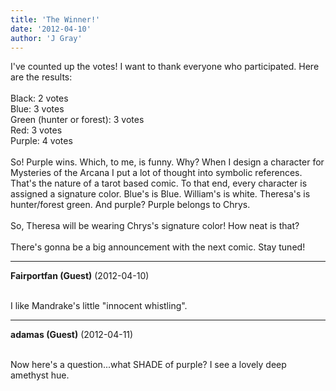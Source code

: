 ```yaml
---
title: 'The Winner!'
date: '2012-04-10'
author: 'J Gray'
---
```


I've counted up the votes! I want to thank everyone who participated. Here are the results:<br><br>Black: 2 votes<br>Blue: 3 votes<br>Green (hunter or forest): 3 votes<br>Red: 3 votes<br>Purple: 4 votes<br><br>So! Purple wins. Which, to me, is funny. Why? When I design a character for Mysteries of the Arcana I put a lot of thought into symbolic references. That's the nature of a tarot based comic. To that end, every character is assigned a signature color. Blue's is Blue. William's is white. Theresa's is hunter/forest green. And purple? Purple belongs to Chrys.<br><br>So, Theresa will be wearing Chrys's signature color! How neat is that?<br><br>There's gonna be a big announcement with the next comic. Stay tuned!<br>

---
**Fairportfan (Guest)** (2012-04-10)

<br> I like Mandrake's little "innocent whistling".

---
**adamas (Guest)** (2012-04-11)

<br> Now here's a question...what SHADE of purple? I see a lovely deep amethyst hue.<br>

